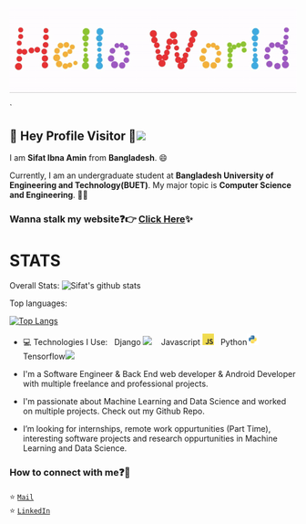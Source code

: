 <p align="center">
  <img src="https://github.com/SifatIbna/SifatIbna/blob/master/readme.gif">
</p>`

## :rainbow: Hey Profile Visitor :eyes:<img src="https://raw.githubusercontent.com/iampavangandhi/iampavangandhi/master/gifs/Hi.gif" width="30px">

I am **Sifat Ibna Amin** from **Bangladesh**. 😄

Currently, I am an undergraduate student at **Bangladesh University of Engineering and Technology(BUET)**. My major topic is **Computer Science and Engineering**. 👨‍🎓

### Wanna stalk my website:question::point_right: [Click Here](https://sifatibna.github.io/Portfolio/):sparkles:

# STATS

Overall Stats:
![Sifat's github stats](https://github-readme-stats.vercel.app/api?username=SifatIbna&show_icons=true&theme=radical&count_private=true)

Top languages:

[![Top Langs](https://github-readme-stats.vercel.app/api/top-langs/?username=SifatIbna&layout=compact&hide=Jupyter%20Notebook,tex)](https://github.com/anuraghazra/github-readme-stats)

- :computer: Technologies I Use:&nbsp;&nbsp; Django <img height="20" src="https://static.djangoproject.com/img/logos/django-logo-positive.png"> &nbsp;&nbsp; Javascript <img height="20" src="https://raw.githubusercontent.com/github/explore/80688e429a7d4ef2fca1e82350fe8e3517d3494d/topics/javascript/javascript.png">&nbsp;&nbsp; Python<img height="20" src="https://raw.githubusercontent.com/github/explore/80688e429a7d4ef2fca1e82350fe8e3517d3494d/topics/python/python.png">&nbsp;&nbsp; Tensorflow<img height="20" src="https://user-images.githubusercontent.com/29299547/89239583-76929380-d61b-11ea-93ac-156bdeb453e5.png">

- I'm a Software Engineer & Back End web developer & Android Developer with multiple freelance and professional projects.

- I'm passionate about Machine Learning and Data Science and worked on multiple projects. Check out my Github Repo.

- I’m looking for internships, remote work oppurtunities (Part Time), interesting software projects and research oppurtunities in Machine Learning and Data Science.

### How to connect with me:question::email:
:star: <code>[Mail](mailto:sifatibna.amin9@gmail.com)</code>  
:star: <code>[LinkedIn](https://www.linkedin.com/in/sifatibnaamin9)</code>  
